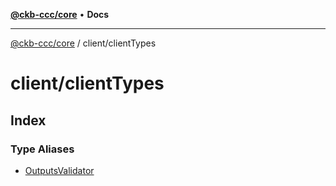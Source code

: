 [**@ckb-ccc/core**](README.md) • **Docs**

***

[@ckb-ccc/core](README.md) / client/clientTypes

# client/clientTypes

## Index

### Type Aliases

- [OutputsValidator](client.clientTypes.Type.OutputsValidator.md)
